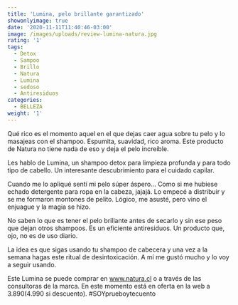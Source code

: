 ```yaml
---
title: 'Lumina, pelo brillante garantizado'
showonlyimage: true
date: '2020-11-11T11:40:46-03:00'
image: /images/uploads/review-lumina-natura.jpg
rating: '1'
tags:
  - Detox
  - Sampoo
  - Brillo
  - Natura
  - Lumina
  - sedoso
  - Antiresiduos
categories:
  - BELLEZA
weight: '1'
---
```

Qué rico es el momento aquel en el que dejas caer agua sobre tu pelo y lo masajeas con el shampoo. Espumita, suavidad, rico aroma. Este producto de Natura no tiene nada de eso y deja el pelo increíble.

<!--more-->

Les hablo de Lumina, un shampoo detox para limpieza profunda y para todo tipo de cabello. Un interesante descubrimiento para el cuidado capilar.



Cuando me lo apliqué sentí mi pelo súper áspero… Como si me hubiese echado detergente para ropa en la cabeza, jajajá. Lo empecé a distribuir y se me formaron montones de pelito. Lógico, me asusté, pero vino el enjuague y la magia se hizo.



No saben lo que es tener el pelo brillante antes de secarlo y sin ese peso que dejan otros shampoos. Es un eficiente antiresiduos. Un producto que, ojo, no es de uso diario.



La idea es que sigas usando tu shampoo de cabecera y una vez a la semana hagas este ritual de desintoxicación. A mí me gustó mucho y lo voy a seguir usando.



Este Lumina se puede comprar en www.natura.cl o a través de las consultoras de la marca. En este momento está en oferta en la web a $3.890 ($4.990 si descuento). #SOYprueboytecuento
